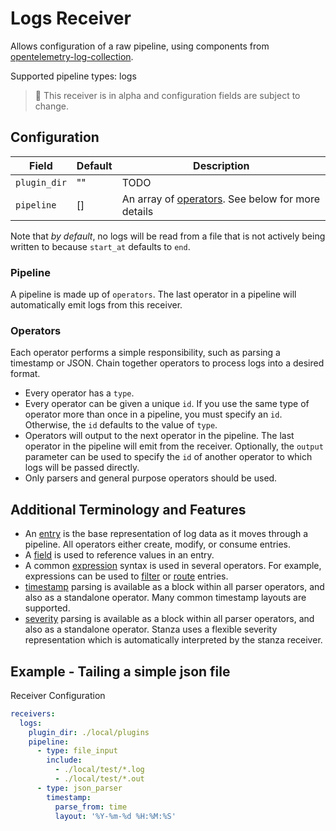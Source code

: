 # Logs Receiver

Allows configuration of a raw pipeline, using components from [opentelemetry-log-collection](https://github.com/open-telemetry/opentelemetry-log-collection).

Supported pipeline types: logs

> :construction: This receiver is in alpha and configuration fields are subject to change.

## Configuration



| Field        | Default | Description                                                                                                        |
| ---          | ---     | ---                                                                                                                |
| `plugin_dir` | ""      | TODO |
| `pipeline`   | []      | An array of [operators](https://github.com/open-telemetry/opentelemetry-log-collection/blob/main/docs/operators/README.md#what-operators-are-available). See below for more details |

Note that _by default_, no logs will be read from a file that is not actively being written to because `start_at` defaults to `end`.

### Pipeline

A pipeline is made up of `operators`. The last operator in a pipeline will automatically emit logs from this receiver.


### Operators

Each operator performs a simple responsibility, such as parsing a timestamp or JSON. Chain together operators to process logs into a desired format.

- Every operator has a `type`.
- Every operator can be given a unique `id`. If you use the same type of operator more than once in a pipeline, you must specify an `id`. Otherwise, the `id` defaults to the value of `type`.
- Operators will output to the next operator in the pipeline. The last operator in the pipeline will emit from the receiver. Optionally, the `output` parameter can be used to specify the `id` of another operator to which logs will be passed directly.
- Only parsers and general purpose operators should be used.

## Additional Terminology and Features

- An [entry](https://github.com/open-telemetry/opentelemetry-log-collection/blob/main/docs/types/entry.md) is the base representation of log data as it moves through a pipeline. All operators either create, modify, or consume entries.
- A [field](https://github.com/open-telemetry/opentelemetry-log-collection/blob/main/docs/types/field.md) is used to reference values in an entry.
- A common [expression](https://github.com/open-telemetry/opentelemetry-log-collection/blob/main/docs/types/expression.md) syntax is used in several operators. For example, expressions can be used to [filter](https://github.com/open-telemetry/opentelemetry-log-collection/blob/main/docs/operators/filter.md) or [route](https://github.com/open-telemetry/opentelemetry-log-collection/blob/main/docs/operators/router.md) entries.
- [timestamp](https://github.com/open-telemetry/opentelemetry-log-collection/blob/main/docs/types/timestamp.md) parsing is available as a block within all parser operators, and also as a standalone operator. Many common timestamp layouts are supported.
- [severity](https://github.com/open-telemetry/opentelemetry-log-collection/blob/main/docs/types/severity.md) parsing is available as a block within all parser operators, and also as a standalone operator. Stanza uses a flexible severity representation which is automatically interpreted by the stanza receiver.


## Example - Tailing a simple json file

Receiver Configuration
```yaml
receivers:
  logs:
    plugin_dir: ./local/plugins
    pipeline:    
      - type: file_input
        include: 
          - ./local/test/*.log
          - ./local/test/*.out
      - type: json_parser
        timestamp:
          parse_from: time
          layout: '%Y-%m-%d %H:%M:%S'
```

